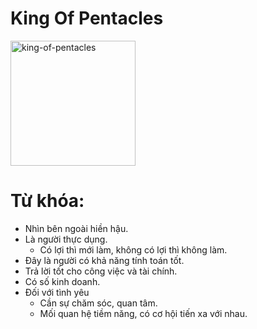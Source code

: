 # King Of Pentacles

<img style="width: 200px;" alt="king-of-pentacles"
  src="https://www.alittlesparkofjoy.com/wp-content/uploads/2020/03/king-of-pentacles-tarot-card.jpg">

**Từ khóa:**
===

* Nhìn bên ngoài hiền hậu.
* Là người thực dụng.
  * Có lợi thì mới làm, không có lợi thì không làm.
* Đây là người có khả năng tính toán tốt.
* Trả lời tốt cho công việc và tài chính.
* Có số kinh doanh.
* Đối với tình yêu
  * Cần sự chăm sóc, quan tâm.
  * Mối quan hệ tiềm năng, có cơ hội tiến xa với nhau.
